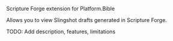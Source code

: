 Scripture Forge extension for Platform.Bible

Allows you to view Slingshot drafts generated in Scripture Forge.

TODO: Add description, features, limitations
